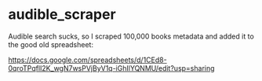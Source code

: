 # audible_scraper

Audible search sucks, so I scraped 100,000 books metadata and added it to the good old spreadsheet:

https://docs.google.com/spreadsheets/d/1CEd8-0qroTPqflI2K_wgN7wsPVjByV1q-iGhIlYQNMU/edit?usp=sharing
